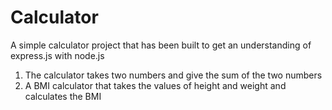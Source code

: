 # Calculator
 
A simple calculator project that has been built to get an understanding of express.js with node.js
1) The calculator takes two numbers and give the sum of the two numbers
2) A BMI calculator that takes the values of height and weight and calculates the BMI
